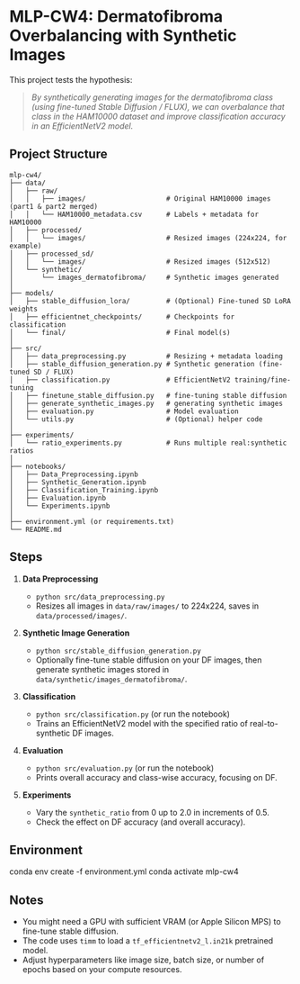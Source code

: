 # MLP-CW4: Dermatofibroma Overbalancing with Synthetic Images

This project tests the hypothesis:

> _By synthetically generating images for the dermatofibroma class (using fine-tuned Stable Diffusion / FLUX), we can overbalance that class in the HAM10000 dataset and improve classification accuracy in an EfficientNetV2 model._

## Project Structure

```
mlp-cw4/
├── data/
│   ├── raw/
│   │   ├── images/                    # Original HAM10000 images (part1 & part2 merged)
│   │   └── HAM10000_metadata.csv      # Labels + metadata for HAM10000
│   ├── processed/
│   │   └── images/                    # Resized images (224x224, for example)
│   ├── processed_sd/
│   │   └── images/                    # Resized images (512x512)
│   └── synthetic/
│       └── images_dermatofibroma/     # Synthetic images generated
│
├── models/
│   ├── stable_diffusion_lora/         # (Optional) Fine-tuned SD LoRA weights
│   ├── efficientnet_checkpoints/      # Checkpoints for classification
│   └── final/                         # Final model(s)
│
├── src/
│   ├── data_preprocessing.py          # Resizing + metadata loading
│   ├── stable_diffusion_generation.py # Synthetic generation (fine-tuned SD / FLUX)
│   ├── classification.py              # EfficientNetV2 training/fine-tuning
│   ├── finetune_stable_diffusion.py   # fine-tuning stable diffusion
│   ├── generate_synthetic_images.py   # generating synthetic images
│   ├── evaluation.py                  # Model evaluation
│   └── utils.py                       # (Optional) helper code
│
├── experiments/
│   └── ratio_experiments.py           # Runs multiple real:synthetic ratios
│
├── notebooks/
│   ├── Data_Preprocessing.ipynb
│   ├── Synthetic_Generation.ipynb
│   ├── Classification_Training.ipynb
│   ├── Evaluation.ipynb
│   └── Experiments.ipynb
│
├── environment.yml (or requirements.txt)
└── README.md
```

## Steps

1. **Data Preprocessing**

   - `python src/data_preprocessing.py`
   - Resizes all images in `data/raw/images/` to 224x224, saves in `data/processed/images/`.

2. **Synthetic Image Generation**

   - `python src/stable_diffusion_generation.py`
   - Optionally fine-tune stable diffusion on your DF images, then generate synthetic images stored in `data/synthetic/images_dermatofibroma/`.

3. **Classification**

   - `python src/classification.py` (or run the notebook)
   - Trains an EfficientNetV2 model with the specified ratio of real-to-synthetic DF images.

4. **Evaluation**

   - `python src/evaluation.py` (or run the notebook)
   - Prints overall accuracy and class-wise accuracy, focusing on DF.

5. **Experiments**
   - Vary the `synthetic_ratio` from 0 up to 2.0 in increments of 0.5.
   - Check the effect on DF accuracy (and overall accuracy).

## Environment

conda env create -f environment.yml conda activate mlp-cw4

## Notes

- You might need a GPU with sufficient VRAM (or Apple Silicon MPS) to fine-tune stable diffusion.
- The code uses `timm` to load a `tf_efficientnetv2_l.in21k` pretrained model.
- Adjust hyperparameters like image size, batch size, or number of epochs based on your compute resources.
